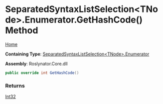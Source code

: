 # SeparatedSyntaxListSelection\<TNode>\.Enumerator\.GetHashCode\(\) Method

[Home](../../../../README.md)

**Containing Type**: [SeparatedSyntaxListSelection\<TNode>.Enumerator](../README.md)

**Assembly**: Roslynator\.Core\.dll

```csharp
public override int GetHashCode()
```

### Returns

[Int32](https://docs.microsoft.com/en-us/dotnet/api/system.int32)

